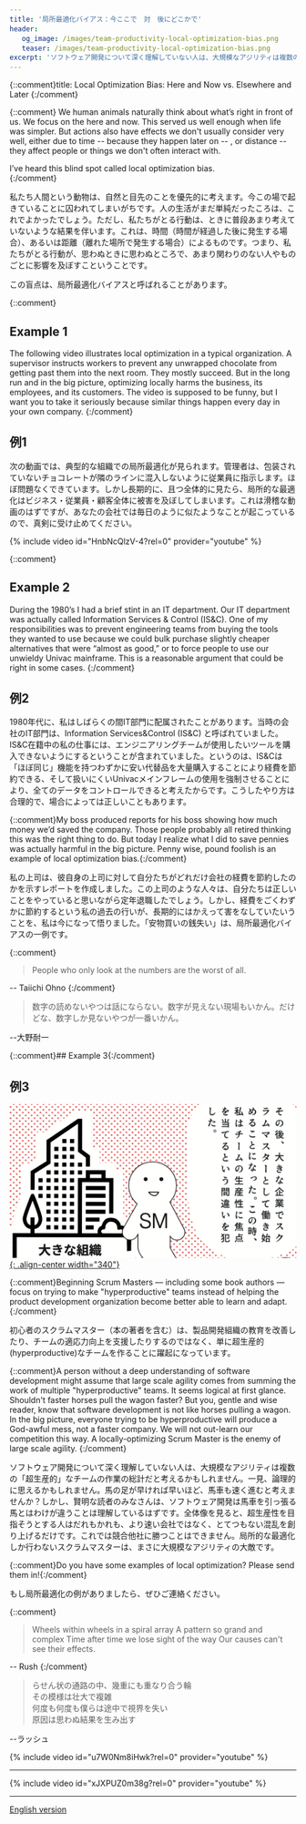 ```yaml
---
title: '局所最適化バイアス：今ここで　対　後にどこかで'
header:
   og_image: /images/team-productivity-local-optimization-bias.png
   teaser: /images/team-productivity-local-optimization-bias.png
excerpt: 'ソフトウェア開発について深く理解していない人は、大規模なアジリティは複数の「超生産的」なチームの作業の総計だと考えるかもしれません。一見、論理的に思えるかもしれません。馬の足が早ければ早いほど、馬車も速く進むと考えませんか？しかし、賢明な読者のみなさんは、ソフトウェア開発は馬車を引っ張る馬とはわけが違うことは理解しているはずです。'
---
```

{::comment}title:  Local Optimization Bias: Here and Now vs. Elsewhere and Later
{:/comment}

{::comment}
We human animals naturally think about what’s right in front of us.  We focus on the here and now.  This served us well enough when life was simpler.  But actions also have effects we don't usually consider very well, either due to time -- because they happen later on -- , or distance -- they affect people or things we don't often interact with.

I’ve heard this blind spot called local optimization bias.  
{:/comment}

私たち人間という動物は、自然と目先のことを優先的に考えます。今この場で起きていることに囚われてしまいがちです。人の生活がまだ単純だったころは、これでよかったでしょう。ただし、私たちがとる行動は、ときに普段あまり考えていないような結果を伴います。これは、時間（時間が経過した後に発生する場合）、あるいは距離（離れた場所で発生する場合）によるものです。つまり、私たちがとる行動が、思わぬときに思わぬところで、あまり関わりのない人やものごとに影響を及ぼすこということです。

この盲点は、局所最適化バイアスと呼ばれることがあります。

{::comment}
## Example 1

The following video illustrates local optimization in a typical organization.  A supervisor instructs workers to prevent any unwrapped chocolate from getting past them into the next room.  They mostly succeed.  But in the long run and in the big picture, optimizing locally harms the business, its employees, and its customers.  The video is supposed to be funny, but I want you to take it seriously because similar things happen every day in your own company.
{:/comment}

## 例1

次の動画では、典型的な組織での局所最適化が見られます。管理者は、包装されていないチョコレートが隣のラインに混入しないように従業員に指示します。ほぼ問題なくできています。しかし長期的に、且つ全体的に見たら、局所的な最適化はビジネス・従業員・顧客全体に被害を及ぼしてしまいます。これは滑稽な動画のはずですが、あなたの会社では毎日のように似たようなことが起こっているので、真剣に受け止めてください。

{% include video id="HnbNcQlzV-4?rel=0" provider="youtube" %}


{::comment}
## Example 2

During the 1980’s I had a brief stint in an IT department. Our IT department was actually called Information Services & Control (IS&C). One of my responsibilities was to prevent engineering teams from buying the tools they wanted to use because we could bulk purchase slightly cheaper alternatives that were “almost as good,” or to force people to use our unwieldy Univac mainframe. This is a reasonable argument that could be right in some cases.
{:/comment}

## 例2

1980年代に、私はしばらくの間IT部門に配属されたことがあります。当時の会社のIT部門は、Information Services&Control (IS&C) と呼ばれていました。IS&C在籍中の私の仕事には、エンジニアリングチームが使用したいツールを購入できないようにするということが含まれていました。というのは、IS&Cは「ほぼ同じ」機能を持つわずかに安い代替品を大量購入することにより経費を節約できる、そして扱いにくいUnivacメインフレームの使用を強制させることにより、全てのデータをコントロールできると考えたからです。こうしたやり方は合理的で、場合によっては正しいこともあります。

{::comment}My boss produced reports for his boss showing how much money we’d saved the company. Those people probably all retired thinking this was the right thing to do. But today I realize what I did to save pennies was actually harmful in the big picture. Penny wise, pound foolish is an example of local optimization bias.{:/comment}

私の上司は、彼自身の上司に対して自分たちがどれだけ会社の経費を節約したのかを示すレポートを作成しました。この上司のような人々は、自分たちは正しいことをやっていると思いながら定年退職したでしょう。しかし、経費をごくわずかに節約するという私の過去の行いが、長期的にはかえって害をなしていたいうことを、私は今になって悟りました。「安物買いの銭失い」は、局所最適化バイアスの一例です。

{::comment}
> People who only look at the numbers are the worst of all.

-- Taiichi Ohno
{:/comment}

> 数字の読めないやつは話にならない。数字が見えない現場もいかん。だけどな、数字しか見ないやつが一番いかん。

--大野耐一

{::comment}## Example 3{:/comment}

## 例3

[![チームの生産性 局所最適化バイアス](../images/team-productivity-local-optimization-bias.png){: .align-center width="340"}](/)


{::comment}Beginning Scrum Masters –– including some book authors –– focus on trying to make "hyperproductive" teams instead of helping the product development organization become better able to learn and adapt.{:/comment}

初心者のスクラムマスター（本の著者を含む）は、製品開発組織の教育を改善したり、チームの適応力向上を支援したりするのではなく、単に超生産的(hyperproductive)なチームを作ることに躍起になっています。

{::comment}A person without a deep understanding of software development might assume that large scale agility comes from summing the work of multiple "hyperproductive" teams.  It seems logical at first glance.  Shouldn't faster horses pull the wagon faster?  But you, gentle and wise reader, know that software development is not like horses pulling a wagon.  In the big picture, everyone trying to be hyperproductive will produce a God-awful mess, not a faster company.  We will not out-learn our competition this way.  A locally-optimizing Scrum Master is the enemy of large scale agility.  {:/comment}

ソフトウェア開発について深く理解していない人は、大規模なアジリティは複数の「超生産的」なチームの作業の総計だと考えるかもしれません。一見、論理的に思えるかもしれません。馬の足が早ければ早いほど、馬車も速く進むと考えませんか？しかし、賢明な読者のみなさんは、ソフトウェア開発は馬車を引っ張る馬とはわけが違うことは理解しているはずです。全体像を見ると、超生産性を目指そうとする人はだれもかれも、より速い会社ではなく、とてつもない混乱を創り上げるだけです。これでは競合他社に勝つことはできません。局所的な最適化しか行わないスクラムマスターは、まさに大規模なアジリティの大敵です。

{::comment}Do you have some examples of local optimization? Please send them in!{:/comment}

もし局所最適化の例がありましたら、ぜひご連絡ください。

{::comment}
> Wheels within wheels in a spiral array 
> A pattern so grand and complex 
> Time after time we lose sight of the way 
> Our causes can't see their effects.

-- Rush
{:/comment}

> らせん状の通路の中、幾重にも重なり合う輪  
> その模様は壮大で複雑  
> 何度も何度も僕らは途中で視界を失い  
> 原因は思わぬ結果を生み出す  

--ラッシュ


{% include video id="u7W0Nm8iHwk?rel=0" provider="youtube" %}

* * *

{% include video id="xJXPUZ0m38g?rel=0" provider="youtube" %}

* * *

[English version](https://seattlescrum.com/local-optimization-bias/)

